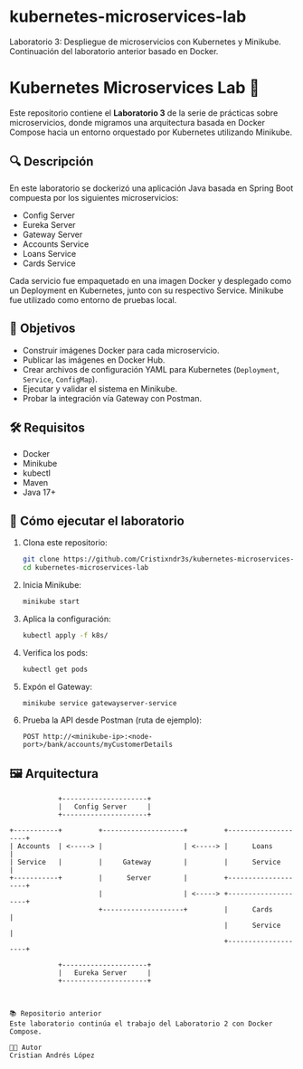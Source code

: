 
# kubernetes-microservices-lab
Laboratorio 3: Despliegue de microservicios con Kubernetes y Minikube. Continuación del laboratorio anterior basado en Docker.

# Kubernetes Microservices Lab 🚀

Este repositorio contiene el **Laboratorio 3** de la serie de prácticas sobre microservicios, donde migramos una arquitectura basada en Docker Compose hacia un entorno orquestado por Kubernetes utilizando Minikube.

## 🔍 Descripción

En este laboratorio se dockerizó una aplicación Java basada en Spring Boot compuesta por los siguientes microservicios:

- Config Server
- Eureka Server
- Gateway Server
- Accounts Service
- Loans Service
- Cards Service

Cada servicio fue empaquetado en una imagen Docker y desplegado como un Deployment en Kubernetes, junto con su respectivo Service. Minikube fue utilizado como entorno de pruebas local.

## 🧪 Objetivos

- Construir imágenes Docker para cada microservicio.
- Publicar las imágenes en Docker Hub.
- Crear archivos de configuración YAML para Kubernetes (`Deployment`, `Service`, `ConfigMap`).
- Ejecutar y validar el sistema en Minikube.
- Probar la integración vía Gateway con Postman.

## 🛠️ Requisitos

- Docker
- Minikube
- kubectl
- Maven
- Java 17+

## 🚀 Cómo ejecutar el laboratorio

1. Clona este repositorio:
    ```bash
    git clone https://github.com/Cristixndr3s/kubernetes-microservices-lab.git
    cd kubernetes-microservices-lab
    ```

2. Inicia Minikube:
    ```bash
    minikube start
    ```

3. Aplica la configuración:
    ```bash
    kubectl apply -f k8s/
    ```

4. Verifica los pods:
    ```bash
    kubectl get pods
    ```

5. Expón el Gateway:
    ```bash
    minikube service gatewayserver-service
    ```

6. Prueba la API desde Postman (ruta de ejemplo):
    ```
    POST http://<minikube-ip>:<node-port>/bank/accounts/myCustomerDetails
    ```

## 🖼️ Arquitectura

```text
            +---------------------+
            |   Config Server     |
            +---------------------+

+-----------+         +--------------------+         +--------------------+
| Accounts  | <-----> |                    | <-----> |      Loans         |
| Service   |         |     Gateway        |         |      Service       |
+-----------+         |      Server        |         +--------------------+
                      |                    | <-----> +--------------------+
                      +--------------------+         |      Cards         |
                                                     |      Service       |
                                                     +--------------------+

            +---------------------+
            |   Eureka Server     |
            +---------------------+



📚 Repositorio anterior
Este laboratorio continúa el trabajo del Laboratorio 2 con Docker Compose.

🧑‍💻 Autor
Cristian Andrés López
